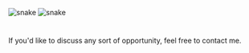 ![snake](https://raw.githubusercontent.com/aelassas/aelassas/output/github-contribution-grid-snake.svg#gh-light-mode-only)
![snake](https://raw.githubusercontent.com/aelassas/aelassas/output/github-contribution-grid-snake-dark.svg#gh-dark-mode-only)

#
If you'd like to discuss any sort of opportunity, feel free to contact me.
